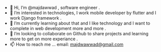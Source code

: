 - 👋 Hi, I’m @majdawwad , software engineer .
- 👀 I’m interested in technologies, I work mobile developer by flutter and I work Django framework .
- 🌱 I’m currently learning about that and I like technology and I want to complete in web development more and more .
- 💞️ I’m looking to collaborate on Github to share projects and learning more to get on more experiance .
- 📫 How to reach me ... email: majdwawwad@gmail.com

<!---
majdawwad/majdawwad is a ✨ special ✨ repository because its `README.md` (this file) appears on your GitHub profile.
You can click the Preview link to take a look at your changes.
--->
